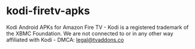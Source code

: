 # kodi-firetv-apks
Kodi Android APKs for Amazon Fire TV - Kodi is a registered trademark of the XBMC Foundation. We are not connected to or in any other way affiliated with Kodi - DMCA: legal@tvaddons.co
